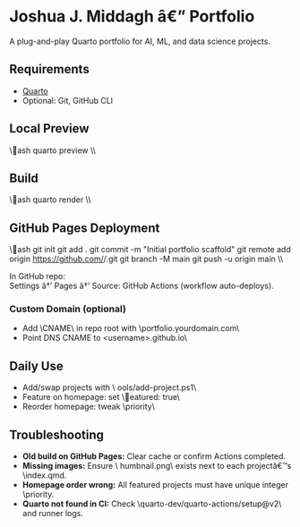 ﻿# Joshua J. Middagh â€” Portfolio

A plug-and-play Quarto portfolio for AI, ML, and data science projects.

## Requirements

- [Quarto](https://quarto.org/docs/get-started/)
- Optional: Git, GitHub CLI

## Local Preview

\\\ash
quarto preview
\\\

## Build

\\\ash
quarto render
\\\

## GitHub Pages Deployment

\\\ash
git init
git add .
git commit -m \"Initial portfolio scaffold\"
git remote add origin https://github.com/<your-username>/<your-repo>.git
git branch -M main
git push -u origin main
\\\

In GitHub repo:  
Settings â†’ Pages â†’ Source: GitHub Actions (workflow auto-deploys).

### Custom Domain (optional)

- Add \CNAME\ in repo root with \portfolio.yourdomain.com\
- Point DNS CNAME to \<username>.github.io\

## Daily Use

- Add/swap projects with \	ools/add-project.ps1\
- Feature on homepage: set \eatured: true\
- Reorder homepage: tweak \priority\

## Troubleshooting

- **Old build on GitHub Pages:** Clear cache or confirm Actions completed.
- **Missing images:** Ensure \	humbnail.png\ exists next to each projectâ€™s \index.qmd\.
- **Homepage order wrong:** All featured projects must have unique integer \priority\.
- **Quarto not found in CI:** Check \quarto-dev/quarto-actions/setup@v2\ and runner logs.
